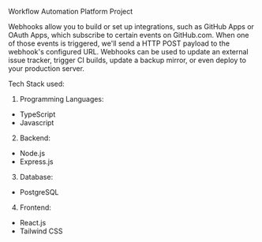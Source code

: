 Workflow Automation Platform Project

Webhooks allow you to build or set up integrations, such as GitHub Apps or OAuth Apps, which subscribe to certain events on GitHub.com. When one of those events is triggered, we'll send a HTTP POST payload to the webhook's configured URL. Webhooks can be used to update an external issue tracker, trigger CI builds, update a backup mirror, or even deploy to your production server.

Tech Stack used:
1. Programming Languages:
- TypeScript
- Javascript
2. Backend:
- Node.js
- Express.js
3. Database:
- PostgreSQL
4. Frontend:
- React.js
- Tailwind CSS

